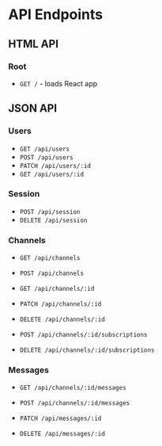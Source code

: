 # API Endpoints

## HTML API

### Root

- `GET /` - loads React app

## JSON API

### Users

- `GET /api/users`
- `POST /api/users`
- `PATCH /api/users/:id`
- `GET /api/users/:id`

### Session

- `POST /api/session`
- `DELETE /api/session`

### Channels

* `GET /api/channels`
* `POST /api/channels`
* `GET /api/channels/:id`
* `PATCH /api/channels/:id`
* `DELETE /api/channels/:id`

* `POST /api/channels/:id/subscriptions`
* `DELETE /api/channels/:id/subscriptions`

### Messages

* `GET /api/channels/:id/messages`
* `POST /api/channels/:id/messages`

* `PATCH /api/messages/:id`
* `DELETE /api/messages/:id`
